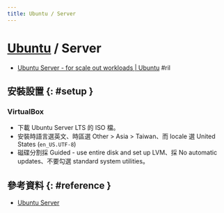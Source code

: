 ```yaml
---
title: Ubuntu / Server
---
```

# [Ubuntu](ubuntu.md) / Server

  - [Ubuntu Server \- for scale out workloads \| Ubuntu](https://www.ubuntu.com/server) #ril

## 安裝設置 {: #setup }

### VirtualBox

  - 下載 Ubuntu Server LTS 的 ISO 檔。
  - 安裝時語言選英文、時區選 Other > Asia > Taiwan、而 locale 選 United States (`en_US.UTF-8`)
  - 磁碟分割採 Guided - use entire disk and set up LVM、採 No automatic updates、不要勾選 standard system utilities。

## 參考資料 {: #reference }

  - [Ubuntu Server](https://www.ubuntu.com/server)

